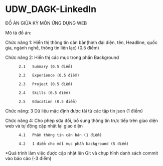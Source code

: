 # UDW_DAGK-LinkedIn
ĐỒ ÁN GIỮA KỲ MÔN ỨNG DỤNG WEB

Mô tả đồ án:

Chức năng 1: Hiển thị thông tin căn bản(hình đại diện, tên, Headline, quốc gia, ngành nghề, thông tin liên lạc) (0.5 điểm)
       
Chức năng 2: Hiển thị các mục trong phần Background   

          2.1   Summary (0.5 điểm)

          2.2   Experience (0.5 điểm)
          
          2.3   Project (0.5 điểm)
          
          2.4   Skills (0.5 điểm)
          
          2.5   Education (0.5 điểm)

Chức năng: 3 Dữ liệu mặc định được tải từ các tập tin json (1 điểm)

Chức năng 4: Cho phép sữa đổi, bổ sung thông tin trực tiếp trên giao diện web và tự động cập nhật lại giao diện

          4.1   Phần thông tin căn bản (1 điểm)

          4.2   1 điểm cho mỗi mục phần background (5 điểm)
          

*Quá trình làm việc được cập nhật lên Git và chụp hình danh sách commit vào báo cáo (-3 điểm)
     

